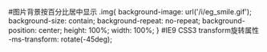 #图片背景按百分比居中显示
.img{
background-image: url('/i/eg_smile.gif');
background-size: contain;
background-repeat: no-repeat;
background-position: center;
height: 100%;
width: 100%;
}
#IE9 CSS3 transform旋转属性
-ms-transform: rotate(-45deg);
